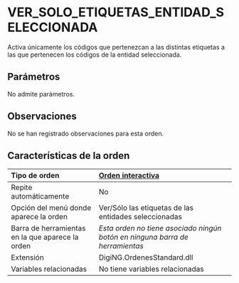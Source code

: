 # VER\_SOLO\_ETIQUETAS\_ENTIDAD\_SELECCIONADA

Activa únicamente los códigos que pertenezcan a las distintas etiquetas a las que pertenecen los códigos de la entidad seleccionada.

## Parámetros

No admite parámetros.

## Observaciones

No se han registrado observaciones para esta orden.

## Características de la orden

| Tipo de orden | [Orden interactiva](ver-solo-etiquetas-entidad-seleccionada.md) |
| :--- | :--- |
| Repite automáticamente | No |
| Opción del menú donde aparece la orden | Ver/Sólo las etiquetas de las entidades seleccionadas |
| Barra de herramientas en la que aparece la orden | _Esta orden no tiene asociado ningún botón en ninguna barra de herramientas_ |
| Extensión | DigiNG.OrdenesStandard.dll |
| Variables relacionadas | No tiene variables relacionadas |

